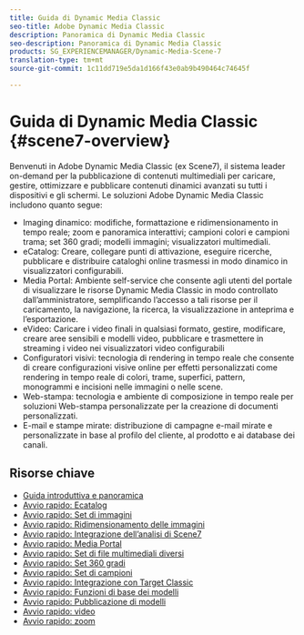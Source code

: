 ```yaml
---
title: Guida di Dynamic Media Classic
seo-title: Adobe Dynamic Media Classic
description: Panoramica di Dynamic Media Classic
seo-description: Panoramica di Dynamic Media Classic
products: SG_EXPERIENCEMANAGER/Dynamic-Media-Scene-7
translation-type: tm+mt
source-git-commit: 1c11dd719e5da1d166f43e0ab9b490464c74645f

---
```



# Guida di Dynamic Media Classic {#scene7-overview}

Benvenuti in Adobe Dynamic Media Classic (ex Scene7), il sistema leader on-demand per la pubblicazione di contenuti multimediali per caricare, gestire, ottimizzare e pubblicare contenuti dinamici avanzati su tutti i dispositivi e gli schermi. Le soluzioni Adobe Dynamic Media Classic includono quanto segue:

* Imaging dinamico: modifiche, formattazione e ridimensionamento in tempo reale; zoom e panoramica interattivi; campioni colori e campioni trama; set 360 gradi; modelli immagini; visualizzatori multimediali.
* eCatalog: Creare, collegare punti di attivazione, eseguire ricerche, pubblicare e distribuire cataloghi online trasmessi in modo dinamico in visualizzatori configurabili.
* Media Portal: Ambiente self-service che consente agli utenti del portale di visualizzare le risorse Dynamic Media Classic in modo controllato dall’amministratore, semplificando l’accesso a tali risorse per il caricamento, la navigazione, la ricerca, la visualizzazione in anteprima e l’esportazione.
* eVideo: Caricare i video finali in qualsiasi formato, gestire, modificare, creare aree sensibili e modelli video, pubblicare e trasmettere in streaming i video nei visualizzatori video configurabili
* Configuratori visivi: tecnologia di rendering in tempo reale che consente di creare configurazioni visive online per effetti personalizzati come rendering in tempo reale di colori, trame, superfici, pattern, monogrammi e incisioni nelle immagini o nelle scene.
* Web-stampa: tecnologia e ambiente di composizione in tempo reale per soluzioni Web-stampa personalizzate per la creazione di documenti personalizzati.
* E-mail e stampe mirate: distribuzione di campagne e-mail mirate e personalizzate in base al profilo del cliente, al prodotto e ai database dei canali.

## Risorse chiave

* [Guida introduttiva e panoramica](/help/scene7-platform-overview.md)
* [Avvio rapido: Ecatalog](/help/quick-start-ecatalog.md)
* [Avvio rapido: Set di immagini](/help/quick-start-image-sets.md)
* [Avvio rapido: Ridimensionamento delle immagini](/help/quick-start-image-sizing.md)
* [Avvio rapido: Integrazione dell’analisi di Scene7](/help/quick-start-integrating-scene7-analytics.md)
* [Avvio rapido: Media Portal](/help/quick-start-media-portal-administration.md)
* [Avvio rapido: Set di file multimediali diversi](/help/quick-start-mixed-media-sets.md)
* [Avvio rapido: Set 360 gradi](/help/quick-start-spin-sets.md)
* [Avvio rapido: Set di campioni](/help/quick-start-swatch-sets.md)
* [Avvio rapido: Integrazione con Target Classic](/help/quick-start-target-classic-integration.md)
* [Avvio rapido: Funzioni di base dei modelli](/help/quick-start-template-basics.md)
* [Avvio rapido: Pubblicazione di modelli](/help/quick-start-template-publishing.md)
* [Avvio rapido: video](/help/quick-start-video.md)
* [Avvio rapido: zoom](/help/quick-start-zoom.md)

